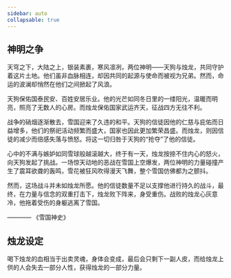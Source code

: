 ```yaml
---
sidebar: auto
collapsable: true
---
```

<!-- ## 《奈落》游戏剧本 -->
## 神明之争

天穹之下，大陆之上，银装素裹，寒风凛冽，两位神明——天狗与烛龙，共同守护着这片土地。他们虽非血脉相连，却因共同的起源与使命而被视为兄弟。然而，命运的波澜却悄然在他们之间掀起了风浪。

天狗保佑国泰民安、百姓安居乐业。他的光芒如同冬日里的一缕阳光，温暖而明亮，照亮了无数人的心房。而烛龙保佑国家武运齐天，征战四方无往不利。

战争的硝烟逐渐散去，雪国迎来了久违的和平。天狗的信徒因他的仁慈与庇佑而日益增多，他们的祭祀活动频繁而盛大，国家也因此更加繁荣昌盛。而烛龙，则因信徒的减少而倍感失落与愤怒。将这一切归咎于天狗的“抢夺”了他的信徒。

心中的不满与嫉妒如同雪球般越滚越大，终于有一天，烛龙按捺不住内心的怒火，向天狗发起了挑战。一场惊天动地的恶战在雪国上空爆发，两位神明的力量碰撞产生了震耳欲聋的轰鸣，雪花被狂风吹得漫天飞舞，整个雪国仿佛都为之颤抖。

然而，这场战斗并未如烛龙所愿。他的信徒数量不足以支撑他进行持久的战斗，最终，在力量与信念的双重打击下，烛龙败下阵来，身受重伤。战败的烛龙心灰意冷，他拖着受伤的身躯逃离了雪国。

———— 《雪国神史》

## 

## 烛龙设定

喝下烛龙的血相当于出卖灵魂，身体会变成，最后会只剩下一副人皮，而给烛龙上供的人会失去一部分人性，获得烛龙的一部分力量。

<!-- ## 华为人才认证学习经历

### [HCIA-AI](/HUAWEI/HCIA-AI) -->